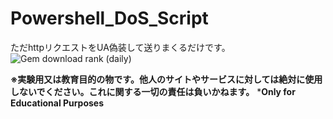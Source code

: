 # Powershell_DoS_Script
ただhttpリクエストをUA偽装して送りまくるだけです。
![Gem download rank (daily)](https://img.shields.io/gem/rd/:gem)

**※実験用又は教育目的の物です。他人のサイトやサービスに対しては絶対に使用しないでください。これに関する一切の責任は負いかねます。**
***Only for Educational Purposes**

